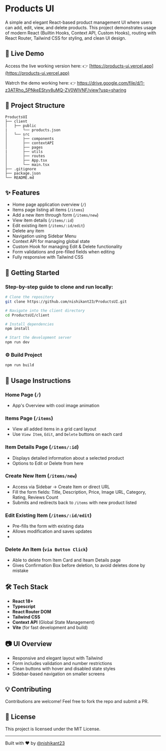 # Products UI

A simple and elegant React-based product management UI where users can add, edit, view, and delete products. This project demonstrates usage of modern React (Builtin Hooks, Context API, Custom Hooks), routing with React Router, Tailwind CSS for styling, and clean UI design.

## 🔗 Live Demo

Access the live working version here:
👉 [https://products-ui.vercel.app](https://products-ui.vercel.app)

Watrch the demo working here:
👉 https://drive.google.com/file/d/1-z3ATRho_5PNkeEStyv8uMQ-ZV0WIVNF/view?usp=sharing

## 📁 Project Structure

```
ProductsUI
├── client
│   ├── public
|       └── products.json
│   └── src
│       ├── components
│       ├── contextAPI
│       ├── pages
|       ├── utils
│       ├── routes
│       ├── App.tsx
│       └── main.tsx
├── .gitignore
├── package.json
└── README.md
```

## ✨ Features

* Home page application overview (`/`)
* Items page listing all items (`/items`)
* Add a new item through form (`/items/new`)
* View item details (`/items/:id`)
* Edit existing item (`/items/:id/edit`)
* Delete any item
* Navigation using Sidebar Menu
* Context API for managing global state
* Custom Hook for managing Edit & Delete functionality
* Form validations and pre-filled fields when editing
* Fully responsive with Tailwind CSS

## 🚀 Getting Started

### Step-by-step guide to clone and run locally:

```bash
# Clone the repository
git clone https://github.com/nishikant23/ProductsUI.git

# Navigate into the client directory
cd ProductsUI/client

# Install dependencies
npm install

# Start the development server
npm run dev
```

### ⚙️ Build Project

```bash
npm run build
```

## 📌 Usage Instructions

### Home Page (`/`)

* App's Overview with cool image animation

### Items Page (`/items`)

* View all added items in a grid card layout
* Use `View Item`, `Edit`, and `Delete` buttons on each card

### Item Details Page (`/items/:id`)

* Displays detailed information about a selected product
* Options to Edit or Delete from here

### Create New Item (`/items/new`)

* Access via Sidebar → Create Item or direct URL
* Fill the form fields: Title, Description, Price, Image URL, Category, Rating, Reviews Count
* Submits and redirects back to `/items` with new product listed

### Edit Existing Item (`/items/:id/edit`)

* Pre-fills the form with existing data
* Allows modification and saves updates
* 
### Delete An Item (`via Button Click`)

* Able to delete from Item Card and Iteam Details page
* Gives Confirmation Box before deletion, to avoid deletes done by mistake

## 🛠 Tech Stack

* **React 18+**
* **Typescript**
* **React Router DOM**
* **Tailwind CSS**
* **Context API** (Global State Management)
* **Vite** (for fast development and build)

## 📷 UI Overview

* Responsive and elegant layout with Tailwind
* Form includes validation and number restrictions
* Clean buttons with hover and disabled state styles
* Sidebar-based navigation on smaller screens

## 💡 Contributing

Contributions are welcome! Feel free to fork the repo and submit a PR.

## 📃 License

This project is licensed under the MIT License.

---

Built with ❤️ by [@nishikant23](https://github.com/nishikant23)
